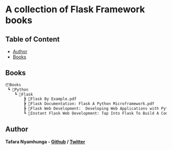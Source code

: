 # A collection of Flask Framework books

## Table of Content

* [Author](#author)
* [Books](#books)

## Books

```bash
📦Books
 ┗ 📂Python
    ┗ 📂Flask
        ┣ 📜Flask By Example.pdf
        ┣ 📜Flask Documentation: Flask A Python Microframework.pdf
        ┣ 📜Flask Web Development:  Developing Web Applications with Python.pdf
        ┗ 📜Instant Flask Web Development: Tap Into Flask To Build A Complete Application In A Style That You Control.pdf
```

## Author

**Tafara Nyamhunga  - [Github](https://github.com/tafara-n) / [Twitter](https://twitter.com/tafaranyamhunga)**
